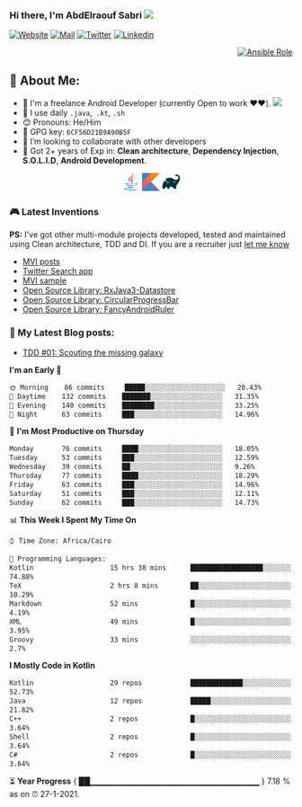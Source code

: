 ### Hi there, I'm AbdElraouf Sabri <img src="https://media.giphy.com/media/hvRJCLFzcasrR4ia7z/giphy.gif" width="25px">
[![Website](https://img.shields.io/badge/-Portfolio-black?style=for-the-badge&logo=google-chrome&logoColor=white)](https://abd3lraouf.tech/)
[![Mail](https://img.shields.io/badge/-Say%20Hi!-black?style=for-the-badge&logo=gmail)](mailto:abdelraoufsabri@gmail.com)
[![Twitter](https://img.shields.io/badge/-Twitter-black?style=for-the-badge&logo=twitter)](https://twitter.com/abd3lraouf)
[![Linkedin](https://img.shields.io/badge/-LinkedIn-black?style=for-the-badge&logo=Linkedin)](https://www.linkedin.com/in/abdelraouf-sabri/)
<p align='right'>
      <a href="https://github.com/AbdElraoufSabri/AbdElraoufSabri/releases/latest/download/AbdElraouf.Sabri.resume.pdf">
            <img alt="Ansible Role" src="https://img.shields.io/static/v1?color=red&label=Resume&logo=adobe&logoColor=white&style=for-the-badge&message=Download">
      </a>
</p>

## 🤵 About Me:
- 🏦 I'm a freelance Android Developer (currently Open to work ❤️❤️).
      <img src="https://media.giphy.com/media/WUlplcMpOCEmTGBtBW/giphy.gif" width="30">
- 🤔 I use daily `.java`,` .kt`, `.sh`
- 😊 Pronouns: He/Him
- 🔑 GPG key: `6CF56D21B9A90B5F`
- 👯 I’m looking to collaborate with other developers
- 💬 Got 2+ years of Exp in: **Clean architecture**, **Dependency Injection**, **S.O.L.I.D**, **Android Development**.

<p align="center">
<img src="https://raw.githubusercontent.com/devicons/devicon/master/icons/java/java-original.svg" alt="java" width="32" height="32"/> 
<img src="https://raw.githubusercontent.com/devicons/devicon/master/icons/kotlin/kotlin-original.svg" alt="kotlin" width="32" height="32"/> 
<img src="https://raw.githubusercontent.com/devicons/devicon/master/icons/gradle/gradle-plain.svg" alt="gradle" width="32" height="32"/> 
</p>

### 🎮 Latest Inventions
**PS:** I've got other multi-module projects developed, tested and maintained using Clean architecture, TDD and DI. If you are a recruiter just [let me know](mailto:abdelraoufsabri@gmail.com)

- [MVI posts](https://github.com/AbdElraoufSabri/MVIPosts)
- [Twitter Search app](https://github.com/AbdElraoufSabri/WeeTwit)
- [MVI sample](https://github.com/AbdElraoufSabri/mviSample)
- [Open Source Library: RxJava3-Datastore](https://github.com/AbdElraoufSabri/DatastoreWithRxJava3)
- [Open Source Library: CircularProgressBar](https://github.com/AbdElraoufSabri/CircularProgressBar)
- [Open Source Library: FancyAndroidRuler](https://github.com/AbdElraoufSabri/FancyAndroidRuler)

### 📕 My Latest Blog posts:
<!-- BLOG-POST-LIST:START -->
- [TDD #01: Scouting the missing galaxy](https://abd3lraouf.tech/tdd/TDD-01-Scouting-the-missing-galaxy/)
<!-- BLOG-POST-LIST:END -->

<!--START_SECTION:waka-->
**I'm an Early 🐤** 

```text
🌞 Morning    86 commits     █████░░░░░░░░░░░░░░░░░░░░   20.43% 
🌆 Daytime    132 commits    ███████░░░░░░░░░░░░░░░░░░   31.35% 
🌃 Evening    140 commits    ████████░░░░░░░░░░░░░░░░░   33.25% 
🌙 Night      63 commits     ███░░░░░░░░░░░░░░░░░░░░░░   14.96%

```
📅 **I'm Most Productive on Thursday** 

```text
Monday       76 commits     ████░░░░░░░░░░░░░░░░░░░░░   18.05% 
Tuesday      53 commits     ███░░░░░░░░░░░░░░░░░░░░░░   12.59% 
Wednesday    39 commits     ██░░░░░░░░░░░░░░░░░░░░░░░   9.26% 
Thursday     77 commits     ████░░░░░░░░░░░░░░░░░░░░░   18.29% 
Friday       63 commits     ███░░░░░░░░░░░░░░░░░░░░░░   14.96% 
Saturday     51 commits     ███░░░░░░░░░░░░░░░░░░░░░░   12.11% 
Sunday       62 commits     ███░░░░░░░░░░░░░░░░░░░░░░   14.73%

```


📊 **This Week I Spent My Time On** 

```text
⌚︎ Time Zone: Africa/Cairo

💬 Programming Languages: 
Kotlin                   15 hrs 38 mins      ██████████████████░░░░░░░   74.88% 
TeX                      2 hrs 8 mins        ██░░░░░░░░░░░░░░░░░░░░░░░   10.29% 
Markdown                 52 mins             █░░░░░░░░░░░░░░░░░░░░░░░░   4.19% 
XML                      49 mins             █░░░░░░░░░░░░░░░░░░░░░░░░   3.95% 
Groovy                   33 mins             ░░░░░░░░░░░░░░░░░░░░░░░░░   2.7%

```

**I Mostly Code in Kotlin** 

```text
Kotlin                   29 repos            █████████████░░░░░░░░░░░░   52.73% 
Java                     12 repos            █████░░░░░░░░░░░░░░░░░░░░   21.82% 
C++                      2 repos             █░░░░░░░░░░░░░░░░░░░░░░░░   3.64% 
Shell                    2 repos             █░░░░░░░░░░░░░░░░░░░░░░░░   3.64% 
C#                       2 repos             █░░░░░░░░░░░░░░░░░░░░░░░░   3.64%

```



<!--END_SECTION:waka-->

⏳ **Year Progress** { ██▁▁▁▁▁▁▁▁▁▁▁▁▁▁▁▁▁▁▁▁▁▁▁▁▁▁▁▁ } 7.18 % as on ⏰ 27-1-2021.


